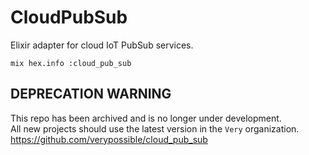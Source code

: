 # CloudPubSub

Elixir adapter for cloud IoT PubSub services.

```shell
mix hex.info :cloud_pub_sub
```

## DEPRECATION WARNING
This repo has been archived and is no longer under development.    
All new projects should use the latest version in the `Very` organization.    
https://github.com/verypossible/cloud_pub_sub
